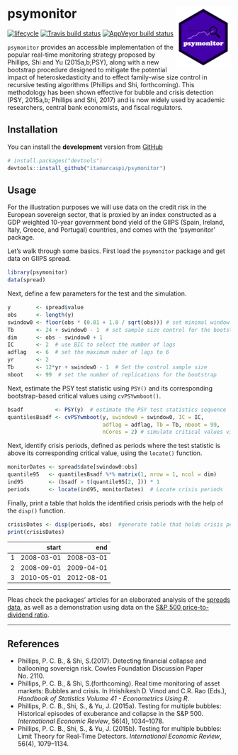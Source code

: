 
<!-- README.md is generated from README.Rmd. Please edit that file -->

# psymonitor <img src="man/figures/logo.png" align="right" height=139/>

[![lifecycle](https://img.shields.io/badge/lifecycle-experimental-orange.svg)](https://www.tidyverse.org/lifecycle/#experimental)
[![Travis build
status](https://travis-ci.org/itamarcaspi/psymonitor.svg?branch=master)](https://travis-ci.org/itamarcaspi/psymonitor)
[![AppVeyor build
status](https://ci.appveyor.com/api/projects/status/github/itamarcaspi/psymonitor?branch=master&svg=true)](https://ci.appveyor.com/project/itamarcaspi/psymonitor)

`psymonitor` provides an accessible implementation of the popular
real-time monitoring strategy proposed by Phillips, Shi and Yu
(2015a,b;PSY), along with a new bootstrap procedure designed to mitigate
the potential impact of heteroskedasticity and to effect family-wise
size control in recursive testing algorithms (Phillips and Shi,
forthcoming). This methodology has been shown effective for bubble and
crisis detection (PSY, 2015a,b; Phillips and Shi, 2017) and is now
widely used by academic researchers, central bank economists, and fiscal
regulators.

## Installation

You can install the **development** version from
[GitHub](https://github.com/itamarcaspi/psymonitor/)

``` r
# install.packages("devtools")
devtools::install_github("itamarcaspi/psymonitor")
```

## Usage

For the illustration purposes we will use data on the credit risk in the
European sovereign sector, that is proxied by an index constructed as a
GDP weighted 10-year government bond yield of the GIIPS (Spain, Ireland,
Italy, Greece, and Portugal) countries, and comes with the ‘psymonitor’
package.

Let’s walk through some basics. First load the `psymonitor` package and
get data on GIIPS spread.

``` r
library(psymonitor)
data(spread)
```

Next, define a few parameters for the test and the simulation.

``` r
y        <- spread$value
obs      <- length(y)
swindow0 <- floor(obs * (0.01 + 1.8 / sqrt(obs))) # set minimal window size
Tb       <- 24 + swindow0 - 1  # set sample size control for the bootstrap precedure
dim      <- obs - swindow0 + 1  
IC       <- 2  # use BIC to select the number of lags
adflag   <- 6  # set the maximum nuber of lags to 6
yr       <- 2  
Tb       <- 12*yr + swindow0 - 1  # Set the control sample size
nboot    <- 99  # set the number of replications for the bootstrap
```

Next, estimate the PSY test statistic using `PSY()` and its
corresponding bootstrap-based critical values using `cvPSYwmboot()`.

``` r
bsadf          <- PSY(y)  # estimate the PSY test statistics sequence
quantilesBsadf <- cvPSYwmboot(y, swindow0 = swindow0, IC = IC,
                              adflag = adflag, Tb = Tb, nboot = 99,
                              nCores = 2) # simulate critical values via wild bootstrap. Note that the number of cores is arbitrarily set to 2.
```

Next, identify crisis periods, defined as periods where the test
statistic is above its corresponding critical value, using the
`locate()` function.

``` r
monitorDates <- spread$date[swindow0:obs]
quantile95   <- quantilesBsadf %*% matrix(1, nrow = 1, ncol = dim)
ind95        <- (bsadf > t(quantile95[2, ])) * 1
periods      <- locate(ind95, monitorDates)  # Locate crisis periods
```

Finally, print a table that holds the identified crisis periods with the
help of the `disp()`
function.

``` r
crisisDates <- disp(periods, obs)  #generate table that holds crisis periods
print(crisisDates)
```

|   |      start |        end |
| -: | ---------: | ---------: |
| 1 | 2008-03-01 | 2008-03-01 |
| 2 | 2008-09-01 | 2009-04-01 |
| 3 | 2010-05-01 | 2012-08-01 |

-----

Pleas check the packages’ articles for an elaborated analysis of the
[spreads
data](https://itamarcaspi.github.io/psymonitor/articles/illustrationBONDS.html),
as well as a demonstration using data on the [S\&P 500 price-to-dividend
ratio](https://itamarcaspi.github.io/psymonitor/articles/illustrationSNP.html).

-----

## References

  - Phillips, P. C. B., & Shi, S.(2017). Detecting financial collapse
    and ballooning sovereign risk. Cowles Foundation Discussion Paper
    No. 2110.
  - Phillips, P. C. B., & Shi, S.(forthcoming). Real time monitoring of
    asset markets: Bubbles and crisis. In Hrishikesh D. Vinod and C.R.
    Rao (Eds.), *Handbook of Statistics Volume 41 - Econometrics Using
    R*.
  - Phillips, P. C. B., Shi, S., & Yu, J. (2015a). Testing for multiple
    bubbles: Historical episodes of exuberance and collapse in the S\&P
    500. *International Economic Review*, 56(4), 1034–1078.
  - Phillips, P. C. B., Shi, S., & Yu, J. (2015b). Testing for multiple
    bubbles: Limit Theory for Real-Time Detectors. *International
    Economic Review*, 56(4), 1079–1134.
